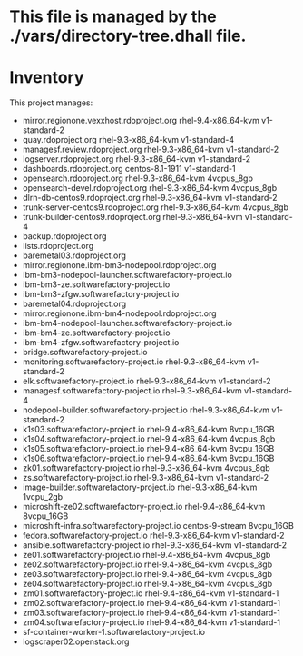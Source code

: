 # This file is managed by the ./vars/directory-tree.dhall file.
# Inventory

This project manages:

* mirror.regionone.vexxhost.rdoproject.org rhel-9.4-x86_64-kvm v1-standard-2
* quay.rdoproject.org rhel-9.3-x86_64-kvm v1-standard-4
* managesf.review.rdoproject.org rhel-9.3-x86_64-kvm v1-standard-2
* logserver.rdoproject.org rhel-9.3-x86_64-kvm v1-standard-2
* dashboards.rdoproject.org centos-8.1-1911 v1-standard-1
* opensearch.rdoproject.org rhel-9.3-x86_64-kvm 4vcpus_8gb
* opensearch-devel.rdoproject.org rhel-9.3-x86_64-kvm 4vcpus_8gb
* dlrn-db-centos9.rdoproject.org rhel-9.3-x86_64-kvm v1-standard-2
* trunk-server-centos9.rdoproject.org rhel-9.3-x86_64-kvm 4vcpus_8gb
* trunk-builder-centos9.rdoproject.org rhel-9.3-x86_64-kvm v1-standard-4
* backup.rdoproject.org 
* lists.rdoproject.org 
* baremetal03.rdoproject.org 
* mirror.regionone.ibm-bm3-nodepool.rdoproject.org 
* ibm-bm3-nodepool-launcher.softwarefactory-project.io 
* ibm-bm3-ze.softwarefactory-project.io 
* ibm-bm3-zfgw.softwarefactory-project.io 
* baremetal04.rdoproject.org 
* mirror.regionone.ibm-bm4-nodepool.rdoproject.org 
* ibm-bm4-nodepool-launcher.softwarefactory-project.io 
* ibm-bm4-ze.softwarefactory-project.io 
* ibm-bm4-zfgw.softwarefactory-project.io 
* bridge.softwarefactory-project.io 
* monitoring.softwarefactory-project.io rhel-9.3-x86_64-kvm v1-standard-2
* elk.softwarefactory-project.io rhel-9.3-x86_64-kvm v1-standard-2
* managesf.softwarefactory-project.io rhel-9.3-x86_64-kvm v1-standard-4
* nodepool-builder.softwarefactory-project.io rhel-9.3-x86_64-kvm v1-standard-2
* k1s03.softwarefactory-project.io rhel-9.4-x86_64-kvm 8vcpu_16GB
* k1s04.softwarefactory-project.io rhel-9.4-x86_64-kvm 4vcpus_8gb
* k1s05.softwarefactory-project.io rhel-9.4-x86_64-kvm 8vcpu_16GB
* k1s06.softwarefactory-project.io rhel-9.4-x86_64-kvm 8vcpu_16GB
* zk01.softwarefactory-project.io rhel-9.3-x86_64-kvm 4vcpus_8gb
* zs.softwarefactory-project.io rhel-9.3-x86_64-kvm v1-standard-2
* image-builder.softwarefactory-project.io rhel-9.3-x86_64-kvm 1vcpu_2gb
* microshift-ze02.softwarefactory-project.io rhel-9.4-x86_64-kvm 8vcpu_16GB
* microshift-infra.softwarefactory-project.io centos-9-stream 8vcpu_16GB
* fedora.softwarefactory-project.io rhel-9.3-x86_64-kvm v1-standard-2
* ansible.softwarefactory-project.io rhel-9.3-x86_64-kvm v1-standard-2
* ze01.softwarefactory-project.io rhel-9.4-x86_64-kvm 4vcpus_8gb
* ze02.softwarefactory-project.io rhel-9.4-x86_64-kvm 4vcpus_8gb
* ze03.softwarefactory-project.io rhel-9.4-x86_64-kvm 4vcpus_8gb
* ze04.softwarefactory-project.io rhel-9.4-x86_64-kvm 4vcpus_8gb
* zm01.softwarefactory-project.io rhel-9.4-x86_64-kvm v1-standard-1
* zm02.softwarefactory-project.io rhel-9.4-x86_64-kvm v1-standard-1
* zm03.softwarefactory-project.io rhel-9.4-x86_64-kvm v1-standard-1
* zm04.softwarefactory-project.io rhel-9.4-x86_64-kvm v1-standard-1
* sf-container-worker-1.softwarefactory-project.io 
* logscraper02.openstack.org 

